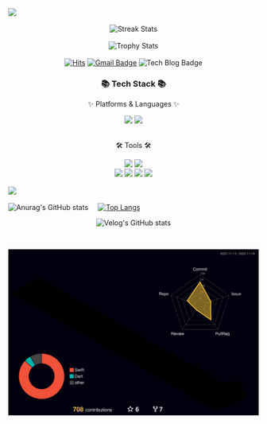 <img src="https://capsule-render.vercel.app/api?type=wave&color=auto&height=400&section=header&text=Welcome&nbsp;to&nbsp;Jingni&nbsp;House&fontSize=70" />


<div align=center>
	
  ![Streak Stats](https://github-readme-streak-stats.herokuapp.com/?user=jingni1115)
  <br>
  <br>
  ![Trophy Stats](https://github-profile-trophy.vercel.app/?username=jingni1115)
  <br>
  <br>
   [![Hits](https://hits.seeyoufarm.com/api/count/incr/badge.svg?url=https%3A%2F%2Fgithub.com%2Fjingni1115&count_bg=%2379C83D&title_bg=%23555555&icon=&icon_color=%23E7E7E7&title=hits&edge_flat=false)](https://hits.seeyoufarm.com)
  [![Gmail Badge](https://img.shields.io/badge/Gmail-d14836?style=flat-square&logo=Gmail&logoColor=white&link=mailto:vviian.2@gmail.com)](mailto:vviian.2@gmail.com)
  ![Tech Blog Badge](https://img.shields.io/github/followers/jingni1115?style=social)
</div>

<div align=center>
	<h3>📚 Tech Stack 📚</h3>
	<p>✨ Platforms & Languages ✨</p>
</div>
<div align="center">
	<img src="https://img.shields.io/badge/iOS-000000?style=flat&logo=ios&logoColor=white" />
	<img src="https://img.shields.io/badge/Swift-F05138?style=flat&logo=swift&logoColor=white" />
</div>
<br>
<div align=center>
	<p>🛠 Tools 🛠</p>
</div>
<div align=center>
	<img src="https://img.shields.io/badge/Visual%20Studio%20Code-007ACC?style=flat&logo=VisualStudioCode&logoColor=white" />
  <img src="https://img.shields.io/badge/Xcode-147EFB?style=flat&logo=xcode&logoColor=white" />
	<br>
	<img src="https://img.shields.io/badge/Notion-000000?style=flat&logo=notion&logoColor=white" />
  <img src="https://img.shields.io/badge/Velog-20C997?style=flat&logo=Velog&logoColor=white" />
	<img src="https://img.shields.io/badge/GitHub-181717?style=flat&logo=GitHub&logoColor=white" />
	<img src="https://img.shields.io/badge/iTerm2-000000?style=for-the-badge&logo=iterm2&logoColor=white" />
</div>

<br>

<img src="https://github.com/jingni1115/jingni1115/blob/output/github-contribution-grid-snake.svg"/>

<br>

![Anurag's GitHub stats](https://github-readme-stats.vercel.app/api?username=jingni1115&hide=contribs,prs,issues&show_icons=true&theme=light) &nbsp;&nbsp;&nbsp; [![Top Langs](https://github-readme-stats.vercel.app/api/top-langs/?username=jingni1115&layout=compact)](https://github.com/anuraghazra/github-readme-stats)

<div align=center>

![Velog's GitHub stats](https://velog-readme-stats.vercel.app/api?name=jingni1115)

</div>

<br>

![](./profile-3d-contrib/profile-night-rainbow.svg)
